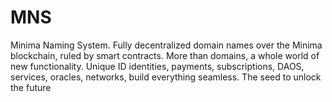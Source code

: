 # MNS
Minima Naming System. Fully decentralized domain names over the Minima blockchain, ruled by smart contracts. More than domains, a whole world of new functionality. Unique ID identities, payments, subscriptions, DAOS, services, oracles, networks, build everything seamless. The seed to unlock the future
